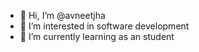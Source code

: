 - 👋 Hi, I’m @avneetjha
- 👀 I’m interested in software development
- 🌱 I’m currently learning as an student 

<!---
avneetjha/avneetjha is a ✨ special ✨ repository because its `README.md` (this file) appears on your GitHub profile.
You can click the Preview link to take a look at your changes.
--->
